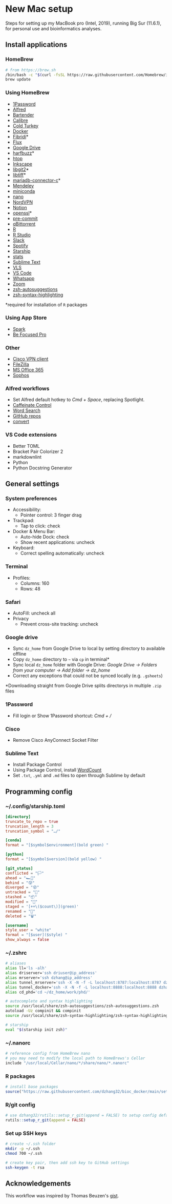 # New Mac setup

Steps for setting up my MacBook pro (Intel, 2019), running Big Sur (11.6.1), for personal use and bioinformatics analyses.

## Install applications

### HomeBrew

```bash
# from https://brew.sh
/bin/bash -c "$(curl -fsSL https://raw.githubusercontent.com/Homebrew/install/HEAD/install.sh)"
brew update
```

### Using HomeBrew

- [1Password](https://formulae.brew.sh/cask/1password#default)
- [Alfred](https://formulae.brew.sh/cask/alfred#default)
- [Bartender](https://formulae.brew.sh/cask/bartender#default)
- [Calibre](https://formulae.brew.sh/cask/calibre#default)
- [Cold Turkey](https://formulae.brew.sh/cask/cold-turkey-blocker#default)
- [Docker](https://formulae.brew.sh/cask/docker#default)
- [Fibridi](https://formulae.brew.sh/formula/fribidi#default)*
- [Flux](https://formulae.brew.sh/cask/flux#default)
- [Google Drive](https://formulae.brew.sh/cask/google-drive#default)
- [harfbuzz](https://formulae.brew.sh/formula/harfbuzz#default)*
- [htop](https://formulae.brew.sh/formula/htop#default)
- [Inkscape](https://formulae.brew.sh/cask/inkscape#default)
- [libgit2](https://formulae.brew.sh/formula/libgit2#default)*
- [libtiff](https://formulae.brew.sh/formula/libtiff#default)*
- [mariadb-connector-c](https://formulae.brew.sh/formula/mariadb-connector-c#default)*
- [Mendeley](https://formulae.brew.sh/cask/mendeley#default)
- [miniconda](https://formulae.brew.sh/cask/miniconda#default)
- [nano](https://formulae.brew.sh/formula/nano#default)
- [NordVPN](https://formulae.brew.sh/cask/nordvpn#default)
- [Notion](https://formulae.brew.sh/cask/notion#default)
- [openssl](https://formulae.brew.sh/formula/openssl@3#default)*
- [pre-commit](https://formulae.brew.sh/formula/pre-commit)
- [qBittorrent](https://formulae.brew.sh/cask/qbittorrent#default)
- [R](https://formulae.brew.sh/formula/r#default)
- [R Studio](https://formulae.brew.sh/cask/rstudio#default)
- [Slack](https://formulae.brew.sh/cask/slack#default)
- [Spotify](https://formulae.brew.sh/cask/spotify#default)
- [Starship](https://formulae.brew.sh/formula/starship#default)
- [stats](https://formulae.brew.sh/cask/stats#default)
- [Sublime Text](https://formulae.brew.sh/cask/sublime-text#default)
- [VLS](https://formulae.brew.sh/cask/vlc#default)
- [VS Code](https://formulae.brew.sh/cask/visual-studio-code#default)
- [Whatsapp](https://formulae.brew.sh/cask/whatsapp#default)
- [Zoom](https://formulae.brew.sh/cask/zoom#default)
- [zsh-autosuggestions](https://formulae.brew.sh/formula/zsh-autosuggestions#default)
- [zsh-syntax-highlighting](https://formulae.brew.sh/formula/zsh-syntax-highlighting#default)

*required for installation of `R` packages

### Using App Store

- [Spark](https://sparkmailapp.com)
- [Be Focused Pro](https://apps.apple.com/us/app/be-focused-pro-focus-timer/id961632517?mt=12)

### Other

- [Cisco VPN client](https://www.ucl.ac.uk/isd/how-to/connecting-to-ucl-vpn-macos-11big-sur)
- [FileZilla](https://filezilla-project.org/download.php?type=client)
- [MS Office 365](https://www.office.com/)
- [Sophos](https://www.ucl.ac.uk/isd/how-to/how-to-install-sophos-for-mac)

### Alfred workflows

- Set Alfred default hotkey to *Cmd + Space*, replacing Spotlight.
- [Caffeinate Control](http://www.packal.org/workflow/caffeinate-control)
- [Word Search](https://www.packal.org/workflow/word-search)
- [GitHub repos](http://www.packal.org/workflow/github-repos)
- [convert](https://github.com/deanishe/alfred-convert)

### VS Code extensions

- Better TOML
- Bracket Pair Colorizer 2
- markdownlint
- Python
- Python Docstring Generator

## General settings

### System preferences

- Accessibility:
  - Pointer control: 3 finger drag
- Trackpad:
  - Tap to click: check
- Docker & Menu Bar:
  - Auto-hide Dock: check
  - Show recent applications: uncheck
- Keyboard: 
  - Correct spelling automatically: uncheck

### Terminal 

- Profiles: 
  - Columns: 160
  - Rows: 48

### Safari

- AutoFill: uncheck all
- Privacy
  - Prevent cross-site tracking: uncheck

### Google drive

- Sync `dz_home` from Google Drive to local by setting directory to available offline
- Copy `dz_home` directory to `~` via `cp` in terminal*
- Sync local `dz_home` folder with Google Drive: *Google Drive -> Folders from your computer -> Add folder -> dz_home*
- Correct any exceptions that could not be synced locally (e.g. `.gsheets`)

*Downloading straight from Google Drive splits directorys in multiple `.zip` files

### 1Password

- Fill login or Show 1Password shortcut: *Cmd + /*

### Cisco

- Remove Cisco AnyConnect Socket Filter

### Sublime Text

- Install Package Control
- Using Package Control, install [WordCount](https://packagecontrol.io/packages/WordCount)
- Set `.txt`, `.yml` and `.md` files to open through Sublime by default

## Programming config

### ~/.config/starship.toml

```toml
[directory]
truncate_to_repo = true
truncation_length = 3
truncation_symbol = "…/"

[conda]
format = "[$symbol$environment](bold green) "

[python]
format = "[$symbol$version](bold yellow) "

[git_status]
conflicted = "🏳"
ahead = "🏎💨"
behind = "😰"
diverged = "😵"
untracked = "🤷‍"
stashed = "📦"
modified = "📝"
staged = '[++\($count\)](green)'
renamed = "👅"
deleted = "🗑"

[username]
style_user = "white"
format = "[$user]($style) "
show_always = false
```

### ~/.zshrc

```bash
# aliases
alias ll='ls -alh'
alias driserver='ssh driuser@ip_address'
alias mrserver='ssh dzhang@ip_address'
alias tunnel_mrserver='ssh -X -N -f -L localhost:8787:localhost:8787 dzhang@ip_address'
alias tunnel_docker='ssh -X -N -f -L localhost:8888:localhost:8888 dzhang@ip_address'
alias cd_phd='cd ~/dz_home/work/phd/'

# autocomplete and syntax highlighting
source /usr/local/share/zsh-autosuggestions/zsh-autosuggestions.zsh
autoload -Uz compinit && compinit
source /usr/local/share/zsh-syntax-highlighting/zsh-syntax-highlighting.zsh

# starship
eval "$(starship init zsh)"
```

### ~/.nanorc

```bash
# reference config from HomeBrew nano
# you may need to modify the local path to HomeBrews's Cellar
include "/usr/local/Cellar/nano/*/share/nano/*.nanorc"
```

### R packages

```R
# install base packages
source("https://raw.githubusercontent.com/dzhang32/bioc_docker/main/setup_r_packages.R")
```

### R/git config

```R
# use dzhang32/rutils::setup_r_git(append = FALSE) to setup config defaults
rutils::setup_r_git(append = FALSE)
```

### Set up SSH keys

```bash
# create ~/.ssh folder
mkdir -p ~/.ssh
chmod 700 ~/.ssh

# create key pair, then add ssh key to GitHub settings
ssh-keygen -t rsa
```

## Acknowledgements

This workflow was inspired by Thomas Beuzen's [gist](https://gist.github.com/TomasBeuzen/31e934a6ee2f1ab06c7e477478ceeb97).
